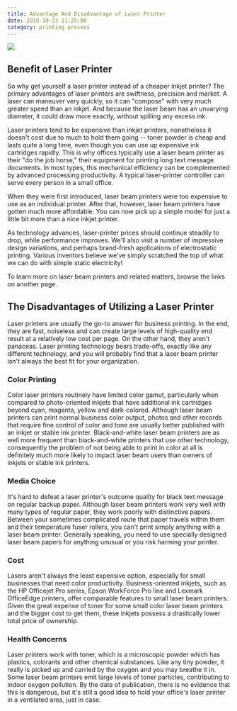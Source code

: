```yaml
---
title: Advantage And Disadvantage of Laser Printer
date: 2018-10-23 11:25:00
category: printing process
---
```


![](/images/3.jpg)

## Benefit of Laser Printer

So why get yourself a laser printer instead of a cheaper inkjet printer? The primary advantages of laser printers are swiftness, precision and market. A laser can maneuver very quickly, so it can "compose" with very much greater speed than an inkjet. And because the laser beam has an unvarying diameter, it could draw more exactly, without spilling any excess ink.

<!-- more -->

Laser printers tend to be expensive than inkjet printers, nonetheless it doesn't cost due to much to hold them going -- toner powder is cheap and lasts quite a long time, even though you can use up expensive ink cartridges rapidly. This is why offices typically use a laser beam printer as their "do the job horse," their equipment for printing long text message documents. In most types, this mechanical efficiency can be complemented by advanced processing productivity. A typical laser-printer controller can serve every person in a small office.

When they were first introduced, laser beam printers were too expensive to use as an individual printer. After that, however, laser beam printers have gotten much more affordable. You can now pick up a simple model for just a little bit more than a nice inkjet printer.

As technology advances, laser-printer prices should continue steadily to drop, while performance improves. We'll also visit a number of impressive design variations, and perhaps brand-fresh applications of electrostatic printing. Various inventors believe we've simply scratched the top of what we can do with simple static electricity!

To learn more on laser beam printers and related matters, browse the links on another page.

## The Disadvantages of Utilizing a Laser Printer

Laser printers are usually the go-to answer for business printing. In the end, they are fast, noiseless and can create large levels of high-quality end result at a relatively low cost per page. On the other hand, they aren't panaceas. Laser printing technology bears trade-offs, exactly like any different technology, and you will probably find that a laser beam printer isn't always the best fit for your organization.

### Color Printing

Color laser printers routinely have limited color gamut, particularly when compared to photo-oriented inkjets that have additional ink cartridges beyond cyan, magenta, yellow and dark-colored. Although laser beam printers can print normal business color output, photos and other records that require fine control of color and tone are usually better published with an inkjet or stable ink printer. Black-and-white laser beam printers are as well more frequent than black-and-white printers that use other technology, consequently the problem of not being able to print in color at all is definitely much more likely to impact laser beam users than owners of inkjets or stable ink printers.

### Media Choice

It's hard to defeat a laser printer's outcome quality for black text message on regular backup paper. Although laser beam printers work very well with many types of regular paper, they work poorly with distinctive papers. Between your sometimes complicated route that paper travels within them and their temperature fuser rollers, you can't print simply anything with a laser beam printer. Generally speaking, you need to use specially designed laser beam papers for anything unusual or you risk harming your printer.

### Cost

Lasers aren't always the least expensive option, especially for small businesses that need color productivity. Business-oriented inkjets, such as the HP Officejet Pro series, Epson WorkForce Pro line and Lexmark OfficeEdge printers, offer comparable features to small laser beam printers. Given the great expense of toner for some small color laser beam printers and the bigger cost to get them, these inkjets possess a drastically lower total price of ownership.

### Health Concerns

Laser printers work with toner, which is a microscopic powder which has plastics, colorants and other chemical substances. Like any tiny powder, it really is picked up and carried by the oxygen and you may breathe it in. Some laser beam printers emit large levels of toner particles, contributing to indoor oxygen pollution. By the date of publication, there is no evidence that this is dangerous, but it's still a good idea to hold your office's laser printer in a ventilated area, just in case.
